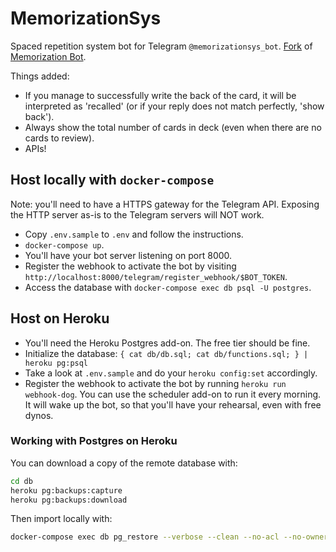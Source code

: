 # MemorizationSys

Spaced repetition system bot for Telegram `@memorizationsys_bot`.
[Fork](https://github.com/bouk/memorizationbot) of [Memorization Bot](https://memorizationbot.com/).

Things added:

* If you manage to successfully write the back of the card, it will be interpreted as 'recalled' (or if your reply does not match perfectly, 'show back').
* Always show the total number of cards in deck (even when there are no cards to review).
* APIs!

## Host locally with `docker-compose`

Note: you'll need to have a HTTPS gateway for the Telegram API.
Exposing the HTTP server as-is to the Telegram servers will NOT work.

* Copy `.env.sample` to `.env` and follow the instructions.
* `docker-compose up`.
* You'll have your bot server listening on port 8000.
* Register the webhook to activate the bot by visiting `http://localhost:8000/telegram/register_webhook/$BOT_TOKEN`.
* Access the database with `docker-compose exec db psql -U postgres`.

## Host on Heroku

* You'll need the Heroku Postgres add-on. The free tier should be fine.
* Initialize the database: `{ cat db/db.sql; cat db/functions.sql; } | heroku pg:psql`
* Take a look at `.env.sample` and do your `heroku config:set` accordingly.
* Register the webhook to activate the bot by running `heroku run webhook-dog`. You can use the scheduler add-on to run it every morning. It will wake up the bot, so that you'll have your rehearsal, even with free dynos.

### Working with Postgres on Heroku

You can download a copy of the remote database with:

```sh
cd db
heroku pg:backups:capture
heroku pg:backups:download
```

Then import locally with:

```sh
docker-compose exec db pg_restore --verbose --clean --no-acl --no-owner -h localhost -U postgres -d postgres /docker-entrypoint-initdb.d/latest.dump
```
